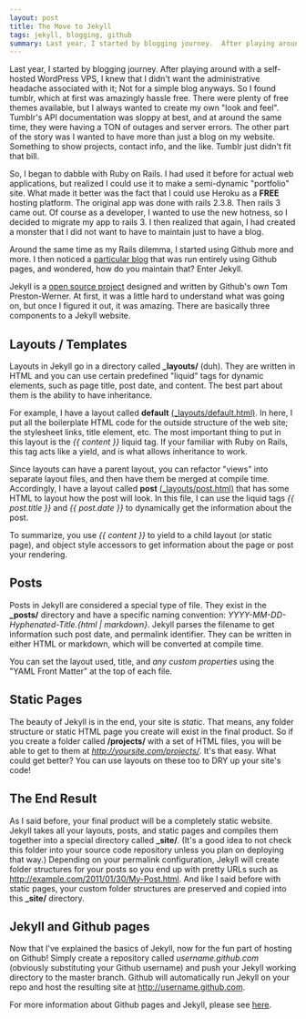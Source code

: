 ```yaml
---
layout: post
title: The Move to Jekyll
tags: jekyll, blogging, github
summary: Last year, I started by blogging journey.  After playing around with a self-hosted WordPress VPS, I knew that I didn't want the administrative headache associated with it; Not for a simple blog anyways.  Enter Jekyll.
---
```

Last year, I started by blogging journey.  After playing around with a self-hosted WordPress VPS, I knew that I didn't want the administrative headache associated with it; Not for a simple blog anyways.  So I found tumblr, which at first was amazingly hassle free.  There were plenty of free themes available, but I always wanted to create my own "look and feel".  Tumblr's API documentation was sloppy at best, and at around the same time, they were having a TON of outages and server errors.  The other part of the story was I wanted to have more than just a blog on my website.  Something to show projects, contact info, and the like.  Tumblr just didn't fit that bill.

So, I began to dabble with Ruby on Rails.  I had used it before for actual web applications, but realized I could use it to make a semi-dynamic "portfolio" site.  What made it better was the fact that I could use Heroku as a **FREE** hosting platform.  The original app was done with rails 2.3.8.  Then rails 3 came out.  Of course as a developer, I wanted to use the new hotness, so I decided to migrate my app to rails 3.  I then realized that again, I had created a monster that I did not want to have to maintain just to have a blog.

Around the same time as my Rails dilemma, I started using Github more and more.  I then noticed a [particular blog](http://warpspire.com/) that was run entirely using Github pages, and wondered, how do you maintain that?  Enter Jekyll.

Jekyll is a [open source project](https://github.com/mojombo/jekyll) designed and written by Github's own Tom Preston-Werner.  At first, it was a little hard to understand what was going on, but once I figured it out, it was amazing.  There are basically three components to a Jekyll website.

## Layouts / Templates
Layouts in Jekyll go in a directory called **\_layouts/** (duh).  They are written in HTML and you can use certain predefined "liquid" tags for dynamic elements, such as page title, post date, and content. The best part about them is the ability to have inheritance.

For example, I have a layout called **default** [(_layouts/default.html)](https://github.com/cocoahero/cocoahero.github.com/blob/master/_layouts/default.html).  In here, I put all the boilerplate HTML code for the outside structure of the web site; the stylesheet links, title element, etc.  The most important thing to put in this layout is the *\{\{ content \}\}* liquid tag.  If your familiar with Ruby on Rails, this tag acts like a yield, and is what allows inheritance to work.

Since layouts can have a parent layout, you can refactor "views" into separate layout files, and then have them be merged at compile time.  Accordingly, I have a layout called **post** [(_layouts/post.html)](https://github.com/cocoahero/cocoahero.github.com/blob/master/_layouts/post.html) that has some HTML to layout how the post will look.  In this file, I can use the liquid tags *\{\{ post.title \}\}* and *\{\{ post.date \}\}* to dynamically get the information about the post.

To summarize, you use *\{\{ content \}\}* to yield to a child layout (or static page), and object style accessors to get information about the page or post your rendering.

## Posts
Posts in Jekyll are considered a special type of file.  They exist in the **\_posts/** directory and have a specific naming convention: *YYYY-MM-DD-Hyphenated-Title.{html | markdown}*.  Jekyll parses the filename to get information such post date, and permalink identifier.  They can be written in either HTML or markdown, which will be converted at compile time.

You can set the layout used, title, and *any custom properties* using the "YAML Front Matter" at the top of each file.

## Static Pages
The beauty of Jekyll is in the end, your site is *static*.  That means, any folder structure or static HTML page you create will exist in the final product.  So if you create a folder called **/projects/** with a set of HTML files, you will be able to get to them at *http://yoursite.com/projects/*.  It's that easy.  What could get better? You can use layouts on these too to DRY up your site's code!

## The End Result
As I said before, your final product will be a completely static website.  Jekyll takes all your layouts, posts, and static pages and compiles them together into a special directory called **\_site/**. (It's a good idea to not check this folder into your source code repository unless you plan on deploying that way.)  Depending on your permalink configuration, Jekyll will create folder structures for your posts so you end up with pretty URLs such as http://example.com/2011/01/30/My-Post.html.  And like I said before with static pages, your custom folder structures are preserved and copied into this **\_site/** directory.

## Jekyll and Github pages
Now that I've explained the basics of Jekyll, now for the fun part of hosting on Github!  Simply create a repository called *username.github.com* (obviously substituting your Github username) and push your Jekyll working directory to the master branch.  Github will automatically run Jekyll on your repo and host the resulting site at http://username.github.com.  

For more information about Github pages and Jekyll, please see [here](http://pages.github.com).

